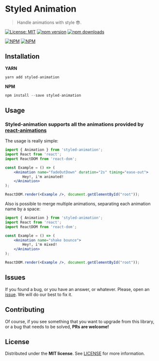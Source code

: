 # Styled Animation
> Handle animations with style :sunglasses:.

[![License: MIT](https://img.shields.io/badge/License-MIT-brightgreen.svg)](https://opensource.org/licenses/MIT) [![npm version](https://badge.fury.io/js/styled-animation.svg)](https://badge.fury.io/js/styled-animation) [![npm downloads](https://img.shields.io/npm/dm/styled-animation.svg)](https://www.npmjs.com/package/styled-animation)

[![NPM](https://nodei.co/npm/styled-animation.png?downloads=true&downloadRank=true&stars=true)](https://nodei.co/npm/styled-animation/) [![NPM](https://nodei.co/npm-dl/styled-animation.png?months=9&height=2)](https://nodei.co/npm/styled-animation/) 

## Installation

**YARN**

```javascript
yarn add styled-animation
```

**NPM**

```javascript
npm install --save styled-animation
```

## Usage

### Styled-animation supports all the animations provided by [react-animations](http://react-animations.herokuapp.com/)

The usage is really simple:

```jsx
import { Animation } from 'styled-animation';
import React from 'react';
import ReactDOM from 'react-dom';

const Example = () => (
    <Animation name="fadeOutDown" duration="2s" timing="ease-out">
        Hey!, i'm animated!
    </Animation>
);

ReactDOM.render(<Example />, document.getElementById("root"));
```

Also is possible to merge multiple animations, separating each animation name by a space:

```jsx
import { Animation } from 'styled-animation';
import React from 'react';
import ReactDOM from 'react-dom';

const Example = () => (
    <Animation name="shake bounce">
        Hey!, i'm mixed!
    </Animation>
);

ReactDOM.render(<Example />, document.getElementById("root"));
```



## Issues

If you found a bug, or you have an answer, or whatever. Please, open an [issue](https://github.com/BlackBoxVision/styled-animation/issues). We will do our best to fix it.

## Contributing

Of course, if you see something that you want to upgrade from this library, or a bug that needs to be solved, **PRs are welcome!**

## License

Distributed under the **MIT license**. See [LICENSE](https://github.com/BlackBoxVision/styled-animation/blob/master/LICENSE) for more information.
